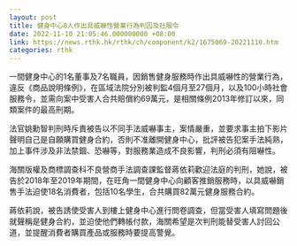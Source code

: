 ```yaml
---
layout: post
title: 健身中心8人作出具威嚇性營業行為判囚及社服令
date: 2022-11-10 21:05:46.000000000 +08:00
link: https://news.rthk.hk/rthk/ch/component/k2/1675069-20221110.htm
categories: rthk
---
```


一間健身中心的1名董事及7名職員，因銷售健身服務時作出具威嚇性的營業行為，違反《商品說明條例》，在區域法院分別被判監4個月至27個月，以及100小時社會服務令，並需向案中受害人合共賠償約69萬元，是相關條例2013年修訂以來，同類案件的最高刑期。 

法官姚勳智判刑時斥責被告以不同手法威嚇事主，案情嚴重，並要求事主拍下影片聲明自己是自願購買健身合約，否則不准離開健身中心，批評被告犯案手法純熟，加上事件涉及非法禁錮、恐嚇等，對服務業造成不良影響，判刑必須有阻嚇性。

海關版權及商標調查科不良營商手法調查課監督蔣依莉歡迎法庭的判刑，她說，被告於2018年至2019年期間，在旺角一間健身中心向顧客推銷服務時，以具威嚇銷售手法迫使18名消費者，包括10名學生，合共購買82萬元健身服務合約。

蔣依莉說，被告誘使受害人到樓上健身中心進行問卷調查，但當受害人填寫問題後就聲稱是健身合約，並迫使他們轉帳付款，海關希望是次判刑能替受害人討回公道，並提醒消費者購買產品或服務時要提高警覺。

